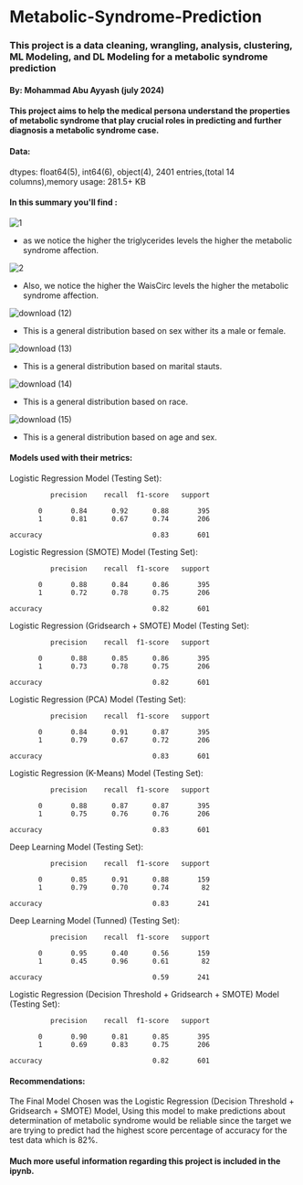 # Metabolic-Syndrome-Prediction
### This project is a data cleaning, wrangling, analysis, clustering, ML Modeling, and DL Modeling for a metabolic syndrome prediction
#### By: Mohammad Abu Ayyash (july 2024)
#### This project aims to help the medical persona understand the properties of metabolic syndrome that play crucial roles in predicting and further diagnosis a  metabolic syndrome case.
#### Data:
dtypes: float64(5), int64(6), object(4), 2401 entries,(total 14 columns),memory usage: 281.5+ KB
#### In this summary you'll find :

![1](https://github.com/user-attachments/assets/6f9b594a-128a-40b5-b380-325abcbb9173)

* as we notice the higher the triglycerides levels the higher the metabolic syndrome affection.


![2](https://github.com/user-attachments/assets/15acb2f4-8e9c-41cb-b13c-969248bf83b9)

* Also, we notice the higher the WaisCirc levels the higher the metabolic syndrome affection.


![download (12)](https://github.com/user-attachments/assets/a8cb99e9-63bc-48cc-89cc-479e21c4d42e)

* This is a general distribution based on sex wither its a male or female.

![download (13)](https://github.com/user-attachments/assets/fcd25eb0-feb7-401a-8636-555dcf35fd3a)

* This is a general distribution based on marital stauts.

![download (14)](https://github.com/user-attachments/assets/cd76b9c0-57ed-4bfa-adfd-bd840b0d5288)

* This is a general distribution based on race.

![download (15)](https://github.com/user-attachments/assets/b52f544d-a9d8-484b-aed2-661a881fc8e1)

* This is a general distribution based on age and sex.

#### Models used with their metrics:
Logistic Regression Model (Testing Set):

              precision    recall  f1-score   support

           0       0.84      0.92      0.88       395
           1       0.81      0.67      0.74       206

    accuracy                           0.83       601

Logistic Regression (SMOTE) Model (Testing Set):

              precision    recall  f1-score   support

           0       0.88      0.84      0.86       395
           1       0.72      0.78      0.75       206

    accuracy                           0.82       601

Logistic Regression (Gridsearch + SMOTE) Model (Testing Set):

              precision    recall  f1-score   support

           0       0.88      0.85      0.86       395
           1       0.73      0.78      0.75       206

    accuracy                           0.82       601

Logistic Regression (PCA) Model (Testing Set):

              precision    recall  f1-score   support

           0       0.84      0.91      0.87       395
           1       0.79      0.67      0.72       206

    accuracy                           0.83       601

Logistic Regression (K-Means) Model (Testing Set):

              precision    recall  f1-score   support

           0       0.88      0.87      0.87       395
           1       0.75      0.76      0.76       206

    accuracy                           0.83       601

Deep Learning Model (Testing Set):

              precision    recall  f1-score   support
              
           0       0.85      0.91      0.88       159
           1       0.79      0.70      0.74        82

    accuracy                           0.83       241


Deep Learning Model (Tunned) (Testing Set):

              precision    recall  f1-score   support
              
           0       0.95      0.40      0.56       159
           1       0.45      0.96      0.61        82

    accuracy                           0.59       241


Logistic Regression (Decision Threshold + Gridsearch + SMOTE) Model (Testing Set):

              precision    recall  f1-score   support

           0       0.90      0.81      0.85       395
           1       0.69      0.83      0.75       206

    accuracy                           0.82       601

#### Recommendations: 
The Final Model Chosen was the Logistic Regression (Decision Threshold + Gridsearch + SMOTE) Model, Using this model to make predictions about determination of metabolic syndrome would be reliable since the target we are trying to predict had the highest score percentage of accuracy for the test data which is 82%.

#### Much more useful information regarding this project is included in the ipynb.
